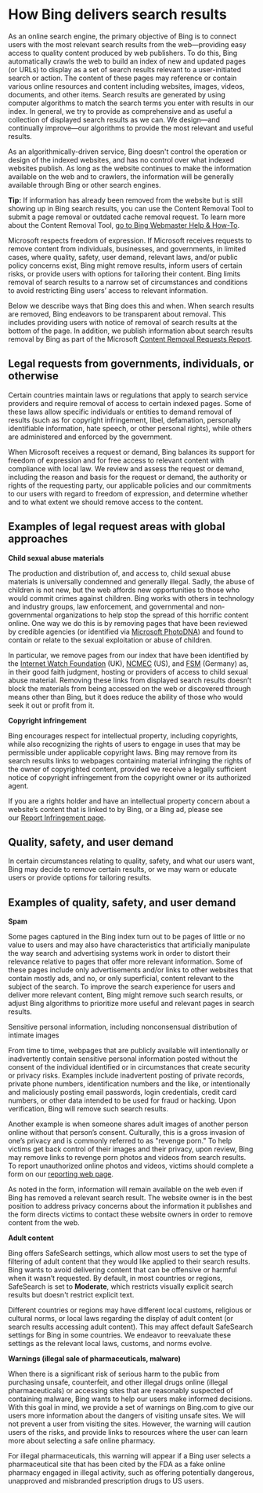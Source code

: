 How Bing delivers search results
================================

As an online search engine, the primary objective of Bing is to connect users with the most relevant search results from the web—providing easy access to quality content produced by web publishers. To do this, Bing automatically crawls the web to build an index of new and updated pages (or URLs) to display as a set of search results relevant to a user-initiated search or action. The content of these pages may reference or contain various online resources and content including websites, images, videos, documents, and other items. Search results are generated by using computer algorithms to match the search terms you enter with results in our index. In general, we try to provide as comprehensive and as useful a collection of displayed search results as we can. We design—and continually improve—our algorithms to provide the most relevant and useful results.

As an algorithmically-driven service, Bing doesn't control the operation or design of the indexed websites, and has no control over what indexed websites publish. As long as the website continues to make the information available on the web and to crawlers, the information will be generally available through Bing or other search engines.

**Tip:** If information has already been removed from the website but is still showing up in Bing search results, you can use the Content Removal Tool to submit a page removal or outdated cache removal request. To learn more about the Content Removal Tool, [go to Bing Webmaster Help & How-To](https://go.microsoft.com/fwlink?LinkId=282036).

Microsoft respects freedom of expression. If Microsoft receives requests to remove content from individuals, businesses, and governments, in limited cases, where quality, safety, user demand, relevant laws, and/or public policy concerns exist, Bing might remove results, inform users of certain risks, or provide users with options for tailoring their content. Bing limits removal of search results to a narrow set of circumstances and conditions to avoid restricting Bing users’ access to relevant information.

Below we describe ways that Bing does this and when. When search results are removed, Bing endeavors to be transparent about removal. This includes providing users with notice of removal of search results at the bottom of the page. In addition, we publish information about search results removal by Bing as part of the Microsoft [Content Removal Requests Report](https://go.microsoft.com/fwlink?LinkId=846908).

Legal requests from governments, individuals, or otherwise
----------------------------------------------------------

Certain countries maintain laws or regulations that apply to search service providers and require removal of access to certain indexed pages. Some of these laws allow specific individuals or entities to demand removal of results (such as for copyright infringement, libel, defamation, personally identifiable information, hate speech, or other personal rights), while others are administered and enforced by the government.

When Microsoft receives a request or demand, Bing balances its support for freedom of expression and for free access to relevant content with compliance with local law. We review and assess the request or demand, including the reason and basis for the request or demand, the authority or rights of the requesting party, our applicable policies and our commitments to our users with regard to freedom of expression, and determine whether and to what extent we should remove access to the content.

Examples of legal request areas with global approaches
------------------------------------------------------

**Child sexual abuse materials**

The production and distribution of, and access to, child sexual abuse materials is universally condemned and generally illegal. Sadly, the abuse of children is not new, but the web affords new opportunities to those who would commit crimes against children. Bing works with others in technology and industry groups, law enforcement, and governmental and non-governmental organizations to help stop the spread of this horrific content online. One way we do this is by removing pages that have been reviewed by credible agencies (or identified via [Microsoft PhotoDNA](https://go.microsoft.com/fwlink?LinkId=626929)) and found to contain or relate to the sexual exploitation or abuse of children.

In particular, we remove pages from our index that have been identified by the [Internet Watch Foundation](https://go.microsoft.com/fwlink?LinkId=282332) (UK), [NCMEC](https://www.missingkids.org/) (US), and [FSM](https://go.microsoft.com/fwlink?LinkId=282336) (Germany) as, in their good faith judgment, hosting or providers of access to child sexual abuse material. Removing these links from displayed search results doesn’t block the materials from being accessed on the web or discovered through means other than Bing, but it does reduce the ability of those who would seek it out or profit from it.

**Copyright infringement**

Bing encourages respect for intellectual property, including copyrights, while also recognizing the rights of users to engage in uses that may be permissible under applicable copyright laws. Bing may remove from its search results links to webpages containing material infringing the rights of the owner of copyrighted content, provided we receive a legally sufficient notice of copyright infringement from the copyright owner or its authorized agent.

If you are a rights holder and have an intellectual property concern about a website’s content that is linked to by Bing, or a Bing ad, please see our [Report Infringement page](https://go.microsoft.com/fwlink?LinkId=626930).

Quality, safety, and user demand
--------------------------------

In certain circumstances relating to quality, safety, and what our users want, Bing may decide to remove certain results, or we may warn or educate users or provide options for tailoring results.

Examples of quality, safety, and user demand
--------------------------------------------

**Spam**

Some pages captured in the Bing index turn out to be pages of little or no value to users and may also have characteristics that artificially manipulate the way search and advertising systems work in order to distort their relevance relative to pages that offer more relevant information. Some of these pages include only advertisements and/or links to other websites that contain mostly ads, and no, or only superficial, content relevant to the subject of the search. To improve the search experience for users and deliver more relevant content, Bing might remove such search results, or adjust Bing algorithms to prioritize more useful and relevant pages in search results.

Sensitive personal information, including nonconsensual distribution of intimate images

From time to time, webpages that are publicly available will intentionally or inadvertently contain sensitive personal information posted without the consent of the individual identified or in circumstances that create security or privacy risks. Examples include inadvertent posting of private records, private phone numbers, identification numbers and the like, or intentionally and maliciously posting email passwords, login credentials, credit card numbers, or other data intended to be used for fraud or hacking. Upon verification, Bing will remove such search results.

Another example is when someone shares adult images of another person online without that person’s consent. Culturally, this is a gross invasion of one’s privacy and is commonly referred to as "revenge porn." To help victims get back control of their images and their privacy, upon review, Bing may remove links to revenge porn photos and videos from search results. To report unauthorized online photos and videos, victims should complete a form on our [reporting web page](https://go.microsoft.com/fwlink?LinkId=626966).

As noted in the form, information will remain available on the web even if Bing has removed a relevant search result. The website owner is in the best position to address privacy concerns about the information it publishes and the form directs victims to contact these website owners in order to remove content from the web.

**Adult content**

Bing offers SafeSearch settings, which allow most users to set the type of filtering of adult content that they would like applied to their search results. Bing wants to avoid delivering content that can be offensive or harmful when it wasn’t requested. By default, in most countries or regions, SafeSearch is set to **Moderate**, which restricts visually explicit search results but doesn't restrict explicit text.

Different countries or regions may have different local customs, religious or cultural norms, or local laws regarding the display of adult content (or search results accessing adult content). This may affect default SafeSearch settings for Bing in some countries. We endeavor to reevaluate these settings as the relevant local laws, customs, and norms evolve.

**Warnings (illegal sale of pharmaceuticals, malware)**

When there is a significant risk of serious harm to the public from purchasing unsafe, counterfeit, and other illegal drugs online (illegal pharmaceuticals) or accessing sites that are reasonably suspected of containing malware, Bing wants to help our users make informed decisions. With this goal in mind, we provide a set of warnings on Bing.com to give our users more information about the dangers of visiting unsafe sites. We will not prevent a user from visiting the sites. However, the warning will caution users of the risks, and provide links to resources where the user can learn more about selecting a safe online pharmacy.

For illegal pharmaceuticals, this warning will appear if a Bing user selects a pharmaceutical site that has been cited by the FDA as a fake online pharmacy engaged in illegal activity, such as offering potentially dangerous, unapproved and misbranded prescription drugs to US users.